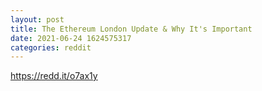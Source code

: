 ```yaml
--- 
layout: post 
title: The Ethereum London Update & Why It's Important 
date: 2021-06-24 1624575317 
categories: reddit 
--- 
```

https://redd.it/o7ax1y